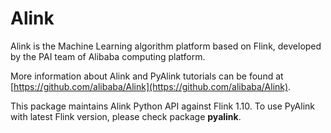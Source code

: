 # Alink

Alink is the Machine Learning algorithm platform based on Flink, developed by the PAI team of Alibaba computing platform.

More information about Alink and PyAlink tutorials can be found at [https://github.com/alibaba/Alink](https://github.com/alibaba/Alink).

This package maintains Alink Python API against Flink 1.10.
To use PyAlink with latest Flink version, please check package **pyalink**.
